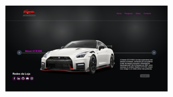 


<p align="center">
  <img src="https://github.com/BielGuerreiro/Site-Generico/blob/main/home%20page.png?raw=true" alt="Preview da homepage" width="820"/>
</p>

